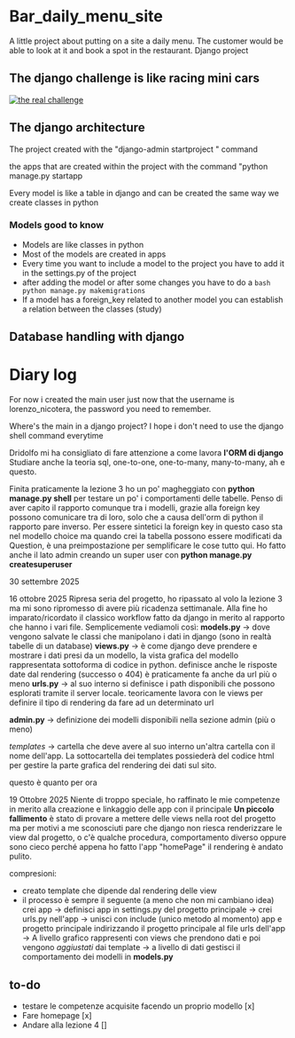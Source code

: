 # Bar_daily_menu_site
A little project about putting on a site a daily menu. The customer would be able to look at it and book a spot in the restaurant. Django project


## The django challenge is like racing mini cars

[![the real challenge](https://youtu.be/Z9bpxphRj-g)](https://youtu.be/Z9bpxphRj-g)


## The django architecture
The project created with the "django-admin startproject <project name> <directory name>" command

the apps that are created within the project with the command "python manage.py startapp <directory>

Every model is like a table in django and can be created the same way we create classes in python



### Models good to know
- Models are like classes in python
- Most of the models are created in apps
- Every time you want to include a model to the project you have to add it in the settings.py of the project
- after adding the model or after some changes you have to do a ```bash python manage.py makemigrations```
- If a model has a foreign_key related to another model you can establish a relation between the classes (study)



## Database handling with django


# Diary log
For now i created the main user
just now that the username is lorenzo_nicotera, the password you need to remember.

Where's the main in a django project? I hope i don't need to use the django shell command everytime

Dridolfo mi ha consigliato di fare attenzione a come lavora **l'ORM di django**
Studiare anche la teoria sql, one-to-one, one-to-many, many-to-many, ah e questo.

Finita praticamente la lezione 3 ho un po' magheggiato con **python manage.py shell** per testare un po' i comportamenti delle tabelle.
Penso di aver capito il rapporto comunque tra i modelli, grazie alla foreign key possono comunicare tra di loro, solo che a causa dell'orm di python il rapporto pare inverso. Per essere sintetici la foreign key in questo caso sta nel modello choice ma quando crei la tabella possono essere modificati da Question, è una preimpostazione per semplificare le cose tutto qui.
Ho fatto anche il lato admin creando un super user con **python manage.py createsuperuser**

30 settembre 2025

16 ottobre 2025
Ripresa seria del progetto, ho ripassato al volo la lezione 3 ma mi sono ripromesso di avere più ricadenza settimanale. Alla fine ho imparato/ricordato il classico workflow fatto da django in merito al rapporto che hanno i vari file.
Semplicemente vediamoli così:
**models.py** -> dove vengono salvate le classi che manipolano i dati in django (sono in realtà tabelle di un database)
**views.py** -> è come django deve prendere e mostrare i dati presi da un modello, la vista grafica del modello rappresentata sottoforma di codice in python. definisce anche le risposte date dal rendering (successo o 404) è praticamente fa anche da url più o meno
**urls.py** -> al suo interno si definisce i path disponibili che possono esplorati tramite il server locale. teoricamente lavora con le views per definire il tipo di rendering da fare ad un determinato url

**admin.py** -> definizione dei modelli disponibili nella sezione admin (più o meno)

*templates* -> cartella che deve avere al suo interno un'altra cartella con il nome dell'app. La sottocartella dei templates possiederà del codice html per gestire la parte grafica del rendering dei dati sul sito.

questo è quanto per ora


19 Ottobre 2025
Niente di troppo speciale, ho raffinato le mie competenze in merito alla creazione e linkaggio delle app con il principale
**Un piccolo fallimento** è stato di provare a mettere delle views nella root del progetto ma per motivi a me sconosciuti pare che django non riesca renderizzare le view dal progetto, o c'è qualche procedura, comportamento diverso oppure sono cieco perché appena ho fatto l'app "homePage" il rendering è andato pulito.

compresioni:
- creato template che dipende dal rendering delle view
- il processo è sempre il seguente (a meno che non mi cambiano idea) crei app -> definisci app in settings.py del progetto principale -> crei urls.py nell'app -> unisci con include (unico metodo al momento) app e progetto principale indirizzando il progetto principale al file urls dell'app -> A livello grafico rappresenti con views che prendono dati e poi vengono *aggiustati* dai template -> a livello di dati gestisci il comportamento dei modelli in **models.py**

## to-do
- testare le competenze acquisite facendo un proprio modello [x]
- Fare homepage [x]
- Andare alla lezione 4 []
